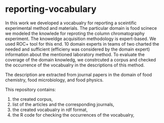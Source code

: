 # reporting-vocabulary

In this work we developed a vocabualry for reporting a sceintific experimental method and materials. The particular domain is food scinece
we modeled the knowlede for reproting the column chromatography experiment. 
The knoweldge acquisition methodology is expert-based. We used ROC+ tool for this end. 10 domain experts in teams of two charted the needed 
and sufficient (efficieny was considered by the domain expert) information about the mentioned laboratory method. To evaluate the coverage of the 
domain knowledg, we constrcuted a corpus and checked the occurrence of the vocabualry in the descriptions of this method. 

The description are extracted from journal papers in the domain of food chemistry, food microbiology, and food physics. 

This repository contains:

1. the created corpus,
2. list of the articles and the corresponding journals, 
3. the created vocabualry in rdf format,
4. the R code for checking the occurrences of the vocabualry, 
